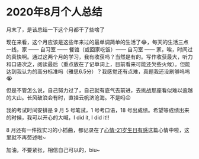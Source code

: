 # 2020年8月个人总结

月末了，是该总结一下这个月都干了些啥了

现在来看，这个月应该是这些年来过的最单调简单的生活了😂，每天的生活三点一线，家 —— 自习室 —— 餐馆（或回家吃饭）—— 自习室 —— 家，唉，时间过的真快啊。通过这两个月的学习，我有收获吗？当然是有的。写作收获最大，听力和口语次之，阅读最后（重点放在了记单词上，目前看来可能还欠些火候）。但能达到我认为的高分标准吗（雅思6.5分）？我感觉还有点难，真题我还没刷够呜呜😭

但是不管怎么说，自己努力过了，自己就有底气去前进，去挑战那座看似难以逾越的大山。长风破浪会有时，直挂云帆济沧海。不是吗😉

我的考试时间安排是 9 月 5 号笔试，1 号考口语，18 号出成绩。希望等成绩出来的时候，我可以开心的大喊，I did it, I did it!! 

8 月还有一件找实习的小插曲，都记录在了[心情-21岁生日有感](./2020-08-14/心情-21岁生日有感.md)这篇心情中啦，这里就不再赘述啦~

加油，不要紧张，相信自己可以的，biu~